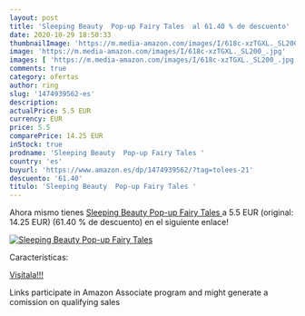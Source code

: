 ```yaml
---
layout: post
title: 'Sleeping Beauty  Pop-up Fairy Tales  al 61.40 % de descuento'
date: 2020-10-29 18:50:33
thumbnailImage: 'https://m.media-amazon.com/images/I/618c-xzTGXL._SL200_.jpg'
image: 'https://m.media-amazon.com/images/I/618c-xzTGXL._SL200_.jpg'
images: [ 'https://m.media-amazon.com/images/I/618c-xzTGXL._SL200_.jpg' ]
comments: true
category: ofertas
author: ring
slug: '1474939562-es'
description:
actualPrice: 5.5 EUR
currency: EUR
price: 5.5
comparePrice: 14.25 EUR
inStock: true
prodname: 'Sleeping Beauty  Pop-up Fairy Tales '
country: 'es'
buyurl: 'https://www.amazon.es/dp/1474939562/?tag=tolees-21'
descuento: '61.40'
titulo: 'Sleeping Beauty  Pop-up Fairy Tales '
---
```


Ahora mismo tienes [Sleeping Beauty  Pop-up Fairy Tales ](https://www.amazon.es/dp/1474939562/?tag=tolees-21) a 5.5 EUR (original: 14.25 EUR) (61.40 %  de descuento) en el siguiente enlace!

[![Sleeping Beauty  Pop-up Fairy Tales ](https://m.media-amazon.com/images/I/618c-xzTGXL._SL200_.jpg)](https://www.amazon.es/dp/1474939562/?tag=tolees-21)

Características:


[Visítala!!!](https://www.amazon.es/dp/1474939562/?tag=tolees-21)

Links participate in Amazon Associate program and might generate a comission on qualifying sales
